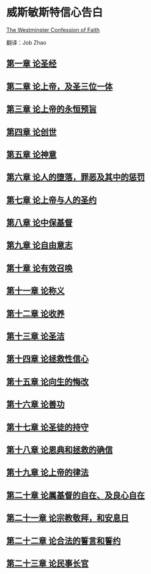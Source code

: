 # 威斯敏斯特信心告白

[The Westminster Confession of Faith](https://westminsterstandards.org/westminster-confession-of-faith/)


翻译：Job Zhao

## [第一章 论圣经](https://zhao-bob.github.io/WCF/chapter1)

## [第二章 论上帝，及圣三位一体](https://zhao-bob.github.io/WCF/chapter2)

## [第三章 论上帝的永恒预旨](https://zhao-bob.github.io/WCF/chapter3)

## [第四章 论创世](https://zhao-bob.github.io/WCF/chapter4)

## [第五章 论神意](https://zhao-bob.github.io/WCF/chapter5)

## [第六章 论人的堕落，罪恶及其中的惩罚](https://zhao-bob.github.io/WCF/chapter6)

## [第七章 论上帝与人的圣约](https://zhao-bob.github.io/WCF/chapter7)

## [第八章 论中保基督](https://zhao-bob.github.io/WCF/chapter8)

## [第九章 论自由意志](https://zhao-bob.github.io/WCF/chapter9)

## [第十章 论有效召唤](https://zhao-bob.github.io/WCF/chapter10)

## [第十一章 论称义](https://zhao-bob.github.io/WCF/chapter11)

## [第十二章 论收养](https://zhao-bob.github.io/WCF/chapter12)

## [第十三章 论圣洁](https://zhao-bob.github.io/WCF/chapter13)

## [第十四章 论拯救性信心](https://zhao-bob.github.io/WCF/chapter14)

## [第十五章 论向生的悔改](https://zhao-bob.github.io/WCF/chapter15)

## [第十六章 论善功](https://zhao-bob.github.io/WCF/chapter16)

## [第十七章 论圣徒的持守](https://zhao-bob.github.io/WCF/chapter17)

## [第十八章 论恩典和拯救的确信](https://zhao-bob.github.io/WCF/chapter18)

## [第十九章 论上帝的律法](https://zhao-bob.github.io/WCF/chapter19)

## [第二十章 论属基督的自在、及良心自在](https://zhao-bob.github.io/WCF/chapter20)

## [第二十一章 论宗教敬拜，和安息日](https://zhao-bob.github.io/WCF/chapter21)

## [第二十二章 论合法的誓言和誓约](https://zhao-bob.github.io/WCF/chapter22)

## [第二十三章 论民事长官](https://zhao-bob.github.io/WCF/chapter23)




